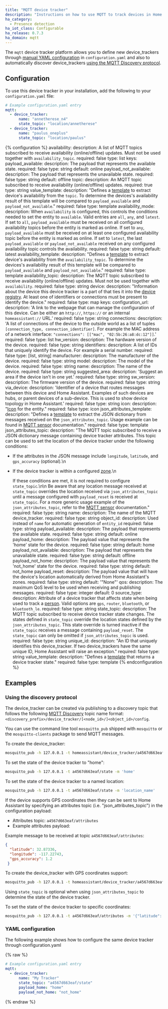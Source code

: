 ```yaml
---
title: "MQTT device tracker"
description: "Instructions on how to use MQTT to track devices in Home Assistant."
ha_category:
  - Presence detection
ha_iot_class: Configurable
ha_release: 0.7.3
ha_domain: mqtt
---
```



The `mqtt` device tracker platform allows you to define new device_trackers through [manual YAML configuration](#yaml-configuration) in `configuration.yaml` and also to automatically discover device_trackers [using the MQTT Discovery protocol](#using-the-discovery-protocol).

## Configuration

To use this device tracker in your installation, add the following to your `configuration.yaml` file:

```yaml
# Example configuration.yaml entry
mqtt:
  - device_tracker:
      name: "annetherese_n4"
      state_topic: "location/annetherese"
  - device_tracker:
      name: "paulus_oneplus"
      state_topic: "location/paulus"
```

{% configuration %}
availability:
  description: A list of MQTT topics subscribed to receive availability (online/offline) updates. Must not be used together with `availability_topic`.
  required: false
  type: list
  keys:
    payload_available:
      description: The payload that represents the available state.
      required: false
      type: string
      default: online
    payload_not_available:
      description: The payload that represents the unavailable state.
      required: false
      type: string
      default: offline
    topic:
      description: An MQTT topic subscribed to receive availability (online/offline) updates.
      required: true
      type: string
    value_template:
      description: "Defines a [template](/docs/configuration/templating/#using-templates-with-the-mqtt-integration) to extract device's availability from the `topic`. To determine the devices's availability result of this template will be compared to `payload_available` and `payload_not_available`."
      required: false
      type: template
availability_mode:
  description: When `availability` is configured, this controls the conditions needed to set the entity to `available`. Valid entries are `all`, `any`, and `latest`. If set to `all`, `payload_available` must be received on all configured availability topics before the entity is marked as online. If set to `any`, `payload_available` must be received on at least one configured availability topic before the entity is marked as online. If set to `latest`, the last `payload_available` or `payload_not_available` received on any configured availability topic controls the availability.
  required: false
  type: string
  default: latest
availability_template:
  description: "Defines a [template](/docs/configuration/templating/#using-templates-with-the-mqtt-integration) to extract device's availability from the `availability_topic`. To determine the devices's availability result of this template will be compared to `payload_available` and `payload_not_available`."
  required: false
  type: template
availability_topic:
  description: The MQTT topic subscribed to receive availability (online/offline) updates. Must not be used together with `availability`.
  required: false
  type: string
device:
  description: "Information about the device this device tracker is a part of that ties it into the [device registry](https://developers.home-assistant.io/docs/en/device_registry_index.html). At least one of identifiers or connections must be present to identify the device."
  required: false
  type: map
  keys:
    configuration_url:
      description: 'A link to the webpage that can manage the configuration of this device. Can be either an `http://`, `https://` or an internal `homeassistant://` URL.'
      required: false
      type: string
    connections:
      description: 'A list of connections of the device to the outside world as a list of tuples `[connection_type, connection_identifier]`. For example the MAC address of a network interface: `"connections": [["mac", "02:5b:26:a8:dc:12"]]`.'
      required: false
      type: list
    hw_version:
      description: The hardware version of the device.
      required: false
      type: string
    identifiers:
      description: A list of IDs that uniquely identify the device. For example a serial number.
      required: false
      type: [list, string]
    manufacturer:
      description: The manufacturer of the device.
      required: false
      type: string
    model:
      description: The model of the device.
      required: false
      type: string
    name:
      description: The name of the device.
      required: false
      type: string
    suggested_area:
      description: 'Suggest an area if the device isn’t in one yet.'
      required: false
      type: string
    sw_version:
      description: The firmware version of the device.
      required: false
      type: string
    via_device:
      description: 'Identifier of a device that routes messages between this device and Home Assistant. Examples of such devices are hubs, or parent devices of a sub-device. This is used to show device topology in Home Assistant.'
      required: false
      type: string
icon:
  description: "[Icon](/docs/configuration/customizing-devices/#icon) for the entity."
  required: false
  type: icon
json_attributes_template:
  description: "Defines a [template](/docs/configuration/templating/#using-templates-with-the-mqtt-integration) to extract the JSON dictionary from messages received on the `json_attributes_topic`. Usage example can be found in [MQTT sensor](/integrations/sensor.mqtt/#json-attributes-template-configuration) documentation."
  required: false
  type: template
json_attributes_topic:
  description: "The MQTT topic subscribed to receive a JSON dictionary message containing device tracker attributes.
  This topic can be used to set the location of the device tracker under the following conditions:

- If the attributes in the JSON message include `longitude`, `latitude`, and `gps_accuracy` (optional).\n
- If the device tracker is within a configured [zone](/integrations/zone/).\n

  If these conditions are met, it is not required to configure `state_topic`.\n\n
  Be aware that any location message received at `state_topic`  overrides the location received via `json_attributes_topic` until a message configured with `payload_reset` is received at `state_topic`. For a more generic usage example of the `json_attributes_topic`, refer to the [MQTT sensor](/integrations/sensor.mqtt/#json-attributes-topic-configuration) documentation."
  required: false
  type: string
name:
  description: The name of the MQTT device_tracker.
  required: false
  type: string
object_id:
  description: Used instead of `name` for automatic generation of `entity_id`
  required: false
  type: string
payload_available:
  description: The payload that represents the available state.
  required: false
  type: string
  default: online
payload_home:
  description: The payload value that represents the 'home' state for the device.
  required: false
  type: string
  default: home
payload_not_available:
  description: The payload that represents the unavailable state.
  required: false
  type: string
  default: offline
payload_not_home:
  description: The payload value that represents the 'not_home' state for the device.
  required: false
  type: string
  default: not_home
payload_reset:
  description: The payload value that will have the device's location automatically derived from Home Assistant's zones.
  required: false
  type: string
  default: '"None"'
qos:
  description: The maximum QoS level to be used when receiving and publishing messages.
  required: false
  type: integer
  default: 0
source_type:
  description: Attribute of a device tracker that affects state when being used to track a [person](/integrations/person/). Valid options are `gps`, `router`, `bluetooth`, or `bluetooth_le`.
  required: false
  type: string
state_topic:
  description: The MQTT topic subscribed to receive device tracker state changes. The states defined in `state_topic` override the location states defined by the `json_attributes_topic`. This state override is turned inactive if the `state_topic` receives a message containing `payload_reset`. The `state_topic` can only be omitted if `json_attributes_topic` is used.
  required: false
  type: string
unique_id:
  description: "An ID that uniquely identifies this device_tracker. If two device_trackers have the same unique ID, Home Assistant will raise an exception."
  required: false
  type: string
value_template:
  description: "Defines a [template](/docs/configuration/templating/#using-templates-with-the-mqtt-integration) that returns a device tracker state."
  required: false
  type: template
{% endconfiguration %}

## Examples

### Using the discovery protocol

The device_tracker can be created via publishing to a discovery topic that follows the following [MQTT Discovery](/integrations/mqtt/#mqtt-discovery#discovery-topic) topic name format: `<discovery_prefix>/device_tracker/[<node_id>/]<object_id>/config`.

You can use the command line tool `mosquitto_pub` shipped with `mosquitto` or the `mosquitto-clients` package to send MQTT messages.

To create the device_tracker:

```bash
mosquitto_pub -h 127.0.0.1 -t homeassistant/device_tracker/a4567d663eaf/config -m '{"state_topic": "a4567d663eaf/state", "name": "My Tracker", "payload_home": "home", "payload_not_home": "not_home"}'
```

To set the state of the device tracker to "home":

```bash
mosquitto_pub -h 127.0.0.1 -t a4567d663eaf/state -m 'home'
```

To set the state of the device tracker to a named location:

```bash
mosquitto_pub -h 127.0.0.1 -t a4567d663eaf/state -m 'location_name'
```

If the device supports GPS coordinates then they can be sent to Home Assistant by specifying an attributes topic (i.e. "json_attributes_topic") in the configuration payload:

- Attributes topic: `a4567d663eaf/attributes`
- Example attributes payload:

Example message to be received at topic `a4567d663eaf/attributes`:

```json
{
  "latitude": 32.87336,
  "longitude": -117.22743,
  "gps_accuracy": 1.2
 }
```

To create the device_tracker with GPS coordinates support:

```bash
mosquitto_pub -h 127.0.0.1 -t homeassistant/device_tracker/a4567d663eaf/config -m '{"json_attributes_topic": "a4567d663eaf/attributes", "name": "My Tracker"}'
```

<div class='note info'>

Using `state_topic` is optional when using `json_attributes_topic` to determine the state of the device tracker.

</div>

To set the state of the device tracker to specific coordinates:

```bash
mosquitto_pub -h 127.0.0.1 -t a4567d663eaf/attributes -m '{"latitude": 32.87336, "longitude": -117.22743, "gps_accuracy": 1.2}'
```


### YAML configuration

The following example shows how to configure the same device tracker through configuration.yaml

{% raw %}

```yaml
# Example configuration.yaml entry
mqtt:
  - device_tracker:
      name: "My Tracker"
      state_topic: "a4567d663eaf/state"
      payload_home: "home"
      payload_not_home: "not_home"
```

{% endraw %}
